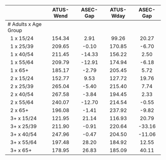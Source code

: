 
|                      |    ATUS-Wend |     ASEC-Gap |    ATUS-Wday |     ASEC-Gap |
| -------------------- | :----------: | :----------: | :----------: | :----------: |
| # Adults x Age Group |              |              |              |              |
| &nbsp;&nbsp;1 x 15/24 |       154.34 |         2.91 |        99.26 |        20.27 |
| &nbsp;&nbsp;1 x 25/39 |       209.65 |        -0.10 |       170.85 |        -6.70 |
| &nbsp;&nbsp;1 x 40/54 |       211.45 |       -14.33 |       156.22 |         2.50 |
| &nbsp;&nbsp;1 x 55/64 |       209.79 |       -12.91 |       174.94 |        -6.18 |
| &nbsp;&nbsp;1 x 65+  |       185.17 |        -2.79 |       205.45 |         5.72 |
| &nbsp;&nbsp;2 x 15/24 |       152.77 |         9.53 |       127.72 |        19.76 |
| &nbsp;&nbsp;2 x 25/39 |       265.04 |        -5.40 |       215.40 |         7.74 |
| &nbsp;&nbsp;2 x 40/54 |       267.58 |        -3.84 |       194.45 |         2.33 |
| &nbsp;&nbsp;2 x 55/64 |       240.07 |       -12.70 |       214.54 |        -0.55 |
| &nbsp;&nbsp;2 x 65+  |       196.08 |        -1.41 |       237.92 |        -9.82 |
| &nbsp;&nbsp;3+ x 15/24 |       121.95 |        21.14 |       116.93 |        20.79 |
| &nbsp;&nbsp;3+ x 25/39 |       211.90 |        -0.91 |       220.64 |       -33.16 |
| &nbsp;&nbsp;3+ x 40/54 |       247.96 |        -0.47 |       204.50 |       -11.06 |
| &nbsp;&nbsp;3+ x 55/64 |       197.48 |        28.20 |       184.92 |        12.55 |
| &nbsp;&nbsp;3+ x 65+ |       178.95 |        26.83 |       185.09 |        40.11 |

